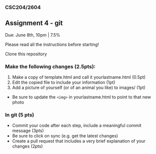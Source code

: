 ### CSC204/2604
## Assignment 4 - git

Due: June 8th, 10pm | 7.5%

Please read all the instructions before starting!

Clone this repository

### Make the following changes (2.5pts):

1. Make a copy of template.html and call it yourlastname.html (0.5pt)
2.  Edit the copied file to include your information (1pt)
3.  Add a picture of yourself (or of an animal you like) to images/ (1pt)
  * Be sure to update the `<img>` in yourlastname.html to point to that new photo

### In git (5 pts)

* Commit your code after each step, include a meaningful commit message (3pts)
* Be sure to click on sync (e.g. get the latest changes)
* Create a pull request that includes a very brief explanation of your changes (2pts)
